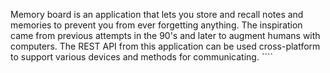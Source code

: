 Memory board is an application that lets you store and recall notes and memories to prevent you 
from ever forgetting anything. The inspiration came from previous attempts in the 90's and later
to augment humans with computers. The REST API from this application can be used cross-platform
to support various devices and methods for communicating. ````
